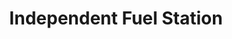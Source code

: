 ---
title: "Independent Fuel Station"
url: /rock-port/independent-fuel-station/
shop: Lebensmittel
---